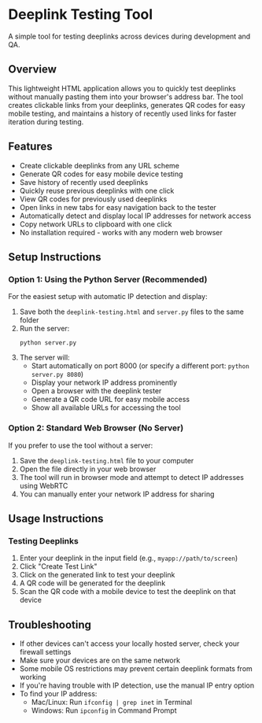 # Deeplink Testing Tool

A simple tool for testing deeplinks across devices during development and QA.

## Overview

This lightweight HTML application allows you to quickly test deeplinks without manually pasting them into your browser's address bar. The tool creates clickable links from your deeplinks, generates QR codes for easy mobile testing, and maintains a history of recently used links for faster iteration during testing.

## Features

- Create clickable deeplinks from any URL scheme
- Generate QR codes for easy mobile device testing
- Save history of recently used deeplinks
- Quickly reuse previous deeplinks with one click
- View QR codes for previously used deeplinks
- Open links in new tabs for easy navigation back to the tester
- Automatically detect and display local IP addresses for network access
- Copy network URLs to clipboard with one click
- No installation required - works with any modern web browser

## Setup Instructions

### Option 1: Using the Python Server (Recommended)

For the easiest setup with automatic IP detection and display:

1. Save both the `deeplink-testing.html` and `server.py` files to the same folder
2. Run the server:
   ```
   python server.py
   ```
3. The server will:
    - Start automatically on port 8000 (or specify a different port: `python server.py 8080`)
    - Display your network IP address prominently
    - Open a browser with the deeplink tester
    - Generate a QR code URL for easy mobile access
    - Show all available URLs for accessing the tool

### Option 2: Standard Web Browser (No Server)

If you prefer to use the tool without a server:

1. Save the `deeplink-testing.html` file to your computer
2. Open the file directly in your web browser
3. The tool will run in browser mode and attempt to detect IP addresses using WebRTC
4. You can manually enter your network IP address for sharing

## Usage Instructions

### Testing Deeplinks

1. Enter your deeplink in the input field (e.g., `myapp://path/to/screen`)
2. Click "Create Test Link"
3. Click on the generated link to test your deeplink
4. A QR code will be generated for the deeplink
5. Scan the QR code with a mobile device to test the deeplink on that device

## Troubleshooting

- If other devices can't access your locally hosted server, check your firewall settings
- Make sure your devices are on the same network
- Some mobile OS restrictions may prevent certain deeplink formats from working
- If you're having trouble with IP detection, use the manual IP entry option
- To find your IP address:
    - Mac/Linux: Run `ifconfig | grep inet` in Terminal
    - Windows: Run `ipconfig` in Command Prompt
